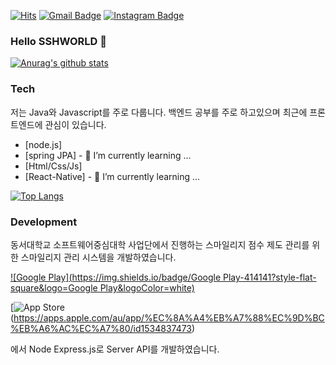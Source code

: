 [![Hits](https://hits.seeyoufarm.com/api/count/incr/badge.svg?url=https%3A%2F%2Fgithub.com%2Fsshworld%2Fhit-counter&count_bg=%2379C83D&title_bg=%23555555&icon=&icon_color=%23E7E7E7&title=hits&edge_flat=false)](https://hits.seeyoufarm.com) [![Gmail Badge](https://img.shields.io/badge/Gmail-ea4335?style-flat-square&logo=Gmail&logoColor=white&link=mailto:ssh97540@gmail.com)](mailto:ssh97540@gmail.com) [![Instagram Badge](https://img.shields.io/badge/instagram-e4405f?style-flat-square&logo=Instagram&logoColor=white)](https://instagram.com/ssh._.world)

### Hello SSHWORLD 👋

[![Anurag's github stats](https://github-readme-stats.vercel.app/api?username=sshworld)](https://github.com/anuraghazra/github-readme-stats)

### Tech

저는 Java와 Javascript를 주로 다룹니다. 백엔드 공부를 주로 하고있으며 최근에 프론트엔드에 관심이 있습니다.


* [node.js]
* [spring JPA] - 🌱 I’m currently learning ...
* [Html/Css/Js]
* [React-Native] - 🌱 I’m currently learning ...

[![Top Langs](https://github-readme-stats.vercel.app/api/top-langs/?username=sshworld&layout=compact)](https://github.com/anuraghazra/github-readme-stats)

### Development

동서대학교 소프트웨어중심대학 사업단에서 진행하는 스마일리지 점수 제도 관리를 위한 스마일리지 관리 시스템을 개발하였습니다.

[![Google Play](https://img.shields.io/badge/Google Play-414141?style-flat-square&logo=Google Play&logoColor=white)](https://play.google.com/store/apps/details?id=com.dongseo.book&hl=ko)

[![App Store](https://img.shields.io/badge/App%20Store-0d96f6?style-flat-square&logo=App%20Store&logoColor=white)(https://apps.apple.com/au/app/%EC%8A%A4%EB%A7%88%EC%9D%BC%EB%A6%AC%EC%A7%80/id1534837473)

에서 Node Express.js로 Server API를 개발하였습니다.

<!--
**sshworld/sshworld** is a ✨ _special_ ✨ repository because its `README.md` (this file) appears on your GitHub profile.
Here are some ideas to get you started:

- 🔭 I’m currently working on ...
- 🌱 I’m currently learning ...
- 👯 I’m looking to collaborate on ...
- 🤔 I’m looking for help with ...
- 💬 Ask me about ...
- 📫 How to reach me: ...
- 😄 Pronouns: ...
- ⚡ Fun fact: ...
-->
